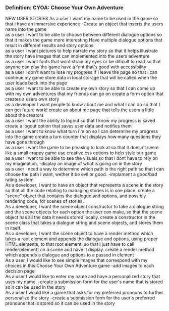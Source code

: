 <h3>Definition: CYOA: Choose Your Own Adventure</h3>
NEW USER STORIES
    As a user I want my name to be used in the game so that i have an immersive experience
        -Create an object that inserts the users name into the game
    <br>
    as a user I want to be able to choose between different dialogue options so that it makes the game more interesting
        Have multiple dialogue options that result in different results and story options
    <br>
    as a user I want pictures to help narrate my story so that it helps illustrate the story
        have images that can implemented into the users adventure
    <br>
    as a user I want fonts that wont strain my eyes or be dificult to read so that anyone can play the game
        have a font that's good with accessibility 
    <br>
    as a user I don't want to lose my progress if I leave the page so that i can continue my game
        store data in local storage that will be called when the user loads back into the page
    <br>
    as a user I want to be able to create my own story so that I can come up with my own adventures that my friends can go on
        create a form option that creates a users own story
    <br>
    as a developer I want people to know about me and what I can do so that I can get future work!
        create an about me page that tells the users a little about the creators
    <br>
    as a user I want the ability to logout so that I know my progress is saved
        create a logout option that saves user data and notifies them
    <br>
    as a user I want to know what turn i'm on so I can determine my progress into the game
        create a turn counter that displays how many questions they have gone through
    <br>
    as a user I want the game to be pleasing to look at so that it doesn't seem like a small crappy game
        use creative css options to help style our game
    <br>
    as a user I want to be able to see the visuals so that i dont have to rely on my imagination.
        -display an image of what is going on in the story
    <br>
    as a user i need a way to determine which path is the right path so that i can choose the path i want, wether it be evil or good.
        -implament a good/bad rating system
    <br>
    As a developer, I want to have an object that represents a scene in the story so that all the code relating to managing stories
    is in one place.
        create a "scene" object that contains the dialogue and options, and possibly rendering code, for scenes of stories.
    <br>
    As a developer, I want the scene object constructor to take a dialogue string and the scene objects for each
    option the user can make, so that the scene object has all the data it needs stored locally.
        create a constructor in the scene class that takes a dialogue string and scene objects, and stores them in itself.
    <br>
    As a developer, I want the scene object to have a render method which takes a root element and appends the dialogue and options, using proper HTML elements, to that root element, so that I just have to call render(element) on a scene and have it display.
        create a render method which appends a dialogue and options to a passed in element
    <br>
    As a user, I would like to see simple images that correspond with my choices in this Choose Your Own Adventure game
        -add images to each decision page
    <br>
    As a user I would like to enter my name and have a personalized story that uses my name.
        -create a submission form for the user's name that is stored so it can be used in the story
    <br>
    As a user I would like a game that asks for my preferred pronouns to further personalize the story
        -create a submission form for the user's preferred pronouns that is stored so it can be used in the story
